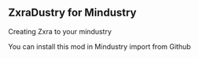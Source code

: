 ## ZxraDustry for Mindustry
Creating Zxra to your mindustry

You can install this mod in Mindustry
import from Github
```CrzxaExe/ZxraDustry
